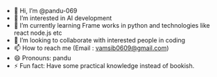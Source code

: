 - 👋 Hi, I’m @pandu-069
- 👀 I’m interested in AI development
- 🌱 I’m currently learning Frame works in python and technologies like react node.js etc
- 💞️ I’m looking to collaborate with interested people in coding
- 📫 How to reach me (Email : vamsib0609@gmail.com)
- 😄 Pronouns: pandu
- ⚡ Fun fact: Have some practical knowledge instead of bookish.

<!---
pandu-069/pandu-069 is a ✨ special ✨ repository because its `README.md` (this file) appears on your GitHub profile.
You can click the Preview link to take a look at your changes.
--->
